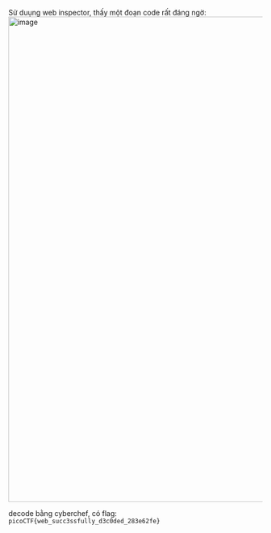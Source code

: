 Sử duụng web inspector, thấy một đoạn code rất đáng ngờ:
<img width="960" alt="image" src="https://github.com/Vanmaxohp/picoCTF-2024/assets/90485791/b8bd0b01-1435-4023-8134-9ae4c9c2604a">

decode bằng cyberchef, có flag: `picoCTF{web_succ3ssfully_d3c0ded_283e62fe}`
